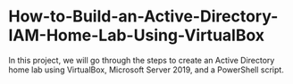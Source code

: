 # How-to-Build-an-Active-Directory-IAM-Home-Lab-Using-VirtualBox
In this project, we will go through the steps to create an Active Directory home lab using VirtualBox, Microsoft Server 2019, and a PowerShell script.
